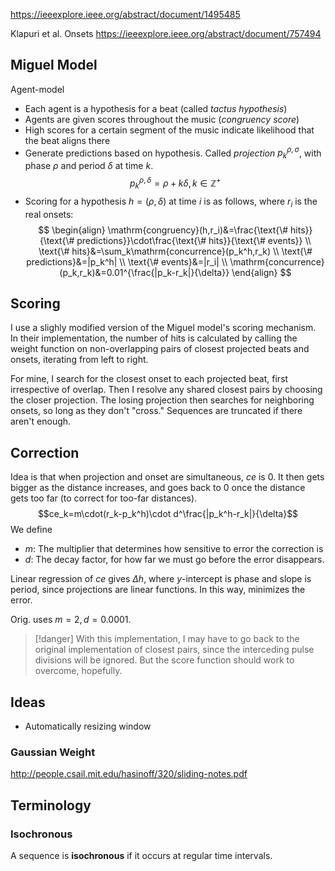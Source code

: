 
https://ieeexplore.ieee.org/abstract/document/1495485

Klapuri et al. Onsets
https://ieeexplore.ieee.org/abstract/document/757494

## Miguel Model

Agent-model
- Each agent is a hypothesis for a beat (called *tactus hypothesis*)
- Agents are given scores throughout the music (*congruency score*)
- High scores for a certain segment of the music indicate likelihood that the beat aligns there
- Generate predictions based on hypothesis. Called *projection* $p_k^{\rho, \sigma}$, with phase $\rho$ and period $\delta$ at time $k$.
$$
p_k^{\rho,\delta}=\rho+k\delta, k\in \mathbb Z^+
$$
- Scoring for a hypothesis $h=(\rho,\delta)$ at time $i$ is as follows, where $r_i$ is the real onsets:
$$
\begin{align}
\mathrm{congruency}(h,r_i)&=\frac{\text{\# hits}}{\text{\# predictions}}\cdot\frac{\text{\# hits}}{\text{\# events}} \\
\text{\# hits}&=\sum_k\mathrm{concurrence}(p_k^h,r_k) \\
\text{\# predictions}&=|p_k^h| \\
\text{\# events}&=|r_i| \\
\mathrm{concurrence}(p_k,r_k)&=0.01^{\frac{|p_k-r_k|}{\delta}}
\end{align}
$$

## Scoring

I use a slighly modified version of the Miguel model's scoring mechanism. In their implementation, the number of hits is calculated by calling the weight function on non-overlapping pairs of closest projected beats and onsets, iterating from left to right. 

For mine, I search for the closest onset to each projected beat, first irrespective of overlap. Then I resolve any shared closest pairs by choosing the closer projection. The losing projection then searches for neighboring onsets, so long as they don't "cross." Sequences are truncated if there aren't enough.

## Correction

Idea is that when projection and onset are simultaneous, $ce$ is 0. It then gets bigger as the distance increases, and goes back to 0 once the distance gets too far (to correct for too-far distances).
$$ce_k=m\cdot(r_k-p_k^h)\cdot d^\frac{|p_k^h-r_k|}{\delta}$$
We define
- $m$: The multiplier that determines how sensitive to error the correction  is
- $d$: The decay factor, for how far we must go before the error disappears.

Linear regression of $ce$ gives $\Delta h$, where $y$-intercept is phase and slope is period, since projections are linear functions. In this way, minimizes the error. 

Orig. uses $m= 2, d= 0.0001$.

>[!danger]
>With this implementation, I may have to go back to the original implementation of closest pairs, since the interceding pulse divisions will be ignored. But the score function should work to overcome, hopefully.


## Ideas
- Automatically resizing window

### Gaussian Weight

http://people.csail.mit.edu/hasinoff/320/sliding-notes.pdf

## Terminology

### Isochronous

A sequence is **isochronous** if it occurs at regular time intervals.